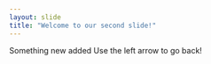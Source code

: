 ```yaml
---
layout: slide
title: "Welcome to our second slide!"
---
```

Something new added
Use the left arrow to go back!

